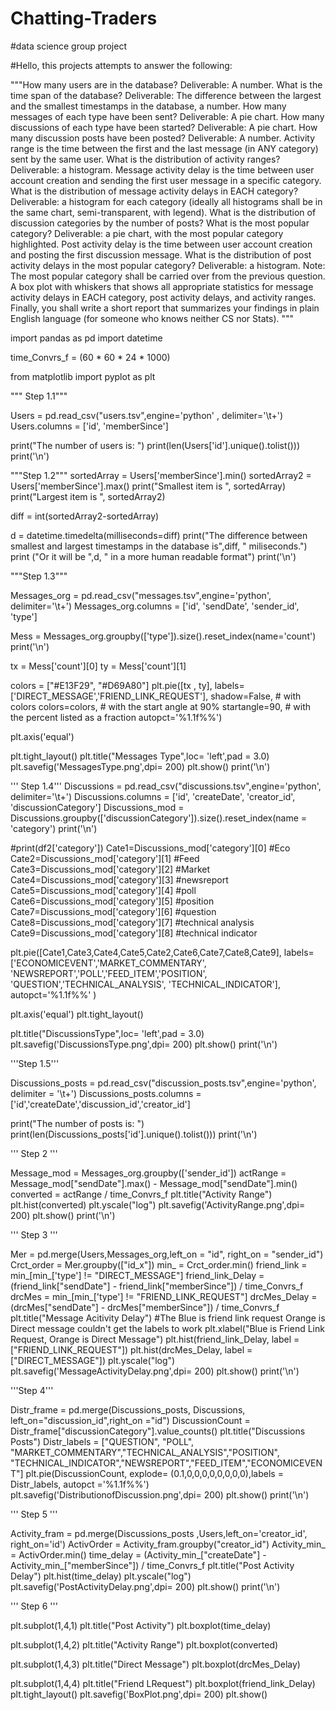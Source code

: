 # Chatting-Traders

#data science group project

#Hello, this projects attempts to answer the following:


"""How many users are in the database? Deliverable: A number. 
What is the time span of the database? Deliverable: The difference between the largest and the smallest timestamps in the database, a number. 
How many messages of each type have been sent? Deliverable: A pie chart. 
How many discussions of each type have been started? Deliverable: A pie chart. 
How many discussion posts have been posted? Deliverable: A number.
Activity range is the time between the first and the last message (in ANY category) sent by the same user. What is the distribution of activity ranges? Deliverable: a histogram. 
Message activity delay is the time between user account creation and sending the first user message in a specific category. What is the distribution of message activity delays in EACH category? Deliverable: a histogram for each category (ideally all histograms shall be in the same chart, semi-transparent, with legend).
What is the distribution of discussion categories by the number of posts? What is the most popular category? Deliverable: a pie chart, with the most popular category highlighted.
Post activity delay is the time between user account creation and posting the first discussion message. What is the distribution of post activity delays in the most popular category? Deliverable: a histogram. Note: The most popular category shall be carried over from the previous question.
A box plot with whiskers that shows all appropriate statistics for message activity delays in EACH category, post activity delays, and activity ranges.
Finally, you shall write a short report that summarizes your findings in plain English language (for someone who knows neither CS nor Stats). """


import pandas as pd
import datetime

time_Convrs_f = (60 * 60 * 24 * 1000)

from matplotlib import pyplot as plt



""" Step 1.1""" 

Users = pd.read_csv("users.tsv",engine='python' , delimiter='\t+')
Users.columns = ['id', 'memberSince']

print("The number of users is: ")
print(len(Users['id'].unique().tolist()))
print('\n')


"""Step 1.2"""
sortedArray  = Users['memberSince'].min()
sortedArray2 = Users['memberSince'].max()
print("Smallest item is ", sortedArray)
print("Largest item is ",  sortedArray2)

diff = int(sortedArray2-sortedArray)

d = datetime.timedelta(milliseconds=diff)
print("The difference between smallest and largest timestamps in the database is",diff, " miliseconds.")
print ("Or it will be ",d, " in a more human readable format")
print('\n')


"""Step 1.3"""

Messages_org = pd.read_csv("messages.tsv",engine='python',  delimiter='\t+')
Messages_org.columns = ['id', 'sendDate', 'sender_id', 'type'] 


Mess = Messages_org.groupby(['type']).size().reset_index(name='count') 
print('\n')

tx = Mess['count'][0]
ty = Mess['count'][1]

colors = ["#E13F29", "#D69A80"]
plt.pie([tx , ty], labels=['DIRECT_MESSAGE','FRIEND_LINK_REQUEST'], shadow=False,
    # with colors
    colors=colors,
    # with the start angle at 90%
    startangle=90,
    # with the percent listed as a fraction
    autopct='%1.1f%%')

plt.axis('equal')

plt.tight_layout()
plt.title("Messages Type",loc= 'left',pad = 3.0)
plt.savefig('MessagesType.png',dpi= 200)
plt.show()
print('\n')

''' Step 1.4'''
Discussions = pd.read_csv("discussions.tsv",engine='python', delimiter='\t+')
Discussions.columns = ['id', 'createDate', 'creator_id', 'discussionCategory'] 
Discussions_mod = Discussions.groupby(['discussionCategory']).size().reset_index(name = 'category')
print('\n')

#print(df2['category'])
Cate1=Discussions_mod['category'][0] #Eco
Cate2=Discussions_mod['category'][1] #Feed
Cate3=Discussions_mod['category'][2] #Market
Cate4=Discussions_mod['category'][3] #newsreport
Cate5=Discussions_mod['category'][4] #poll
Cate6=Discussions_mod['category'][5] #position
Cate7=Discussions_mod['category'][6] #question
Cate8=Discussions_mod['category'][7] #technical analysis
Cate9=Discussions_mod['category'][8] #technical indicator

plt.pie([Cate1,Cate3,Cate4,Cate5,Cate2,Cate6,Cate7,Cate8,Cate9],
        labels=['ECONOMICEVENT','MARKET_COMMENTARY',
                'NEWSREPORT','POLL','FEED_ITEM','POSITION',
                'QUESTION','TECHNICAL_ANALYSIS',
                'TECHNICAL_INDICATOR'],
                autopct='%1.1f%%' )

plt.axis('equal')
plt.tight_layout()

plt.title("DiscussionsType",loc= 'left',pad = 3.0)
plt.savefig('DiscussionsType.png',dpi= 200)
plt.show()
print('\n')

'''Step 1.5'''

Discussions_posts = pd.read_csv("discussion_posts.tsv",engine='python', delimiter = '\t+')
Discussions_posts.columns = ['id','createDate','discussion_id','creator_id']

print("The number of posts is: ")
print(len(Discussions_posts['id'].unique().tolist()))
print('\n')


''' Step 2 '''

Message_mod = Messages_org.groupby(['sender_id'])
actRange = Message_mod["sendDate"].max() - Message_mod["sendDate"].min()
converted = actRange / time_Convrs_f
plt.title("Activity Range")
plt.hist(converted)
plt.yscale("log")
plt.savefig('ActivityRange.png',dpi= 200)
plt.show()
print('\n')

''' Step 3 '''

Mer = pd.merge(Users,Messages_org,left_on = "id", right_on = "sender_id")
Crct_order = Mer.groupby(["id_x"])
min_ = Crct_order.min()
friend_link = min_[min_['type'] != "DIRECT_MESSAGE"]
friend_link_Delay = (friend_link["sendDate"] - friend_link["memberSince"]) / time_Convrs_f
drcMes = min_[min_['type'] != "FRIEND_LINK_REQUEST"]
drcMes_Delay = (drcMes["sendDate"] - drcMes["memberSince"]) / time_Convrs_f
plt.title("Message Acitivity Delay")
#The Blue is friend link request Orange is Direct message couldn't get the labels to work
plt.xlabel("Blue is Friend Link Request, Orange is Direct Message")
plt.hist(friend_link_Delay, label = ["FRIEND_LINK_REQUEST"])
plt.hist(drcMes_Delay, label = ["DIRECT_MESSAGE"])
plt.yscale("log")
plt.savefig('MessageActivityDelay.png',dpi= 200)
plt.show()
print('\n')

'''Step 4'''

Distr_frame = pd.merge(Discussions_posts, Discussions, left_on="discussion_id",right_on ="id")
DiscussionCount = Distr_frame["discussionCategory"].value_counts()
plt.title("Discussions Posts")
Distr_labels = ["QUESTION", "POLL", "MARKET_COMMENTARY","TECHNICAL_ANALYSIS","POSITION",
             "TECHNICAL_INDICATOR","NEWSREPORT","FEED_ITEM","ECONOMICEVENT"]
plt.pie(DiscussionCount, explode= (0.1,0,0,0,0,0,0,0,0),labels = Distr_labels, autopct ='%1.1f%%')
plt.savefig('DistributionofDiscussion.png',dpi= 200)
plt.show()
print('\n')

''' Step 5 '''

Activity_fram = pd.merge(Discussions_posts ,Users,left_on='creator_id', right_on='id')
ActivOrder = Activity_fram.groupby("creator_id")
Activity_min_ = ActivOrder.min()
time_delay = (Activity_min_["createDate"] - Activity_min_["memberSince"]) / time_Convrs_f
plt.title("Post Activity Delay")
plt.hist(time_delay)
plt.yscale("log")
plt.savefig('PostActivityDelay.png',dpi= 200)
plt.show()
print('\n')

''' Step 6 '''

plt.subplot(1,4,1)
plt.title("Post Activity")
plt.boxplot(time_delay)

plt.subplot(1,4,2)
plt.title("Activity Range")
plt.boxplot(converted)

plt.subplot(1,4,3)
plt.title("Direct Message")
plt.boxplot(drcMes_Delay)

plt.subplot(1,4,4)
plt.title("Friend LRequest")
plt.boxplot(friend_link_Delay)
plt.tight_layout()
plt.savefig('BoxPlot.png',dpi= 200)
plt.show()
